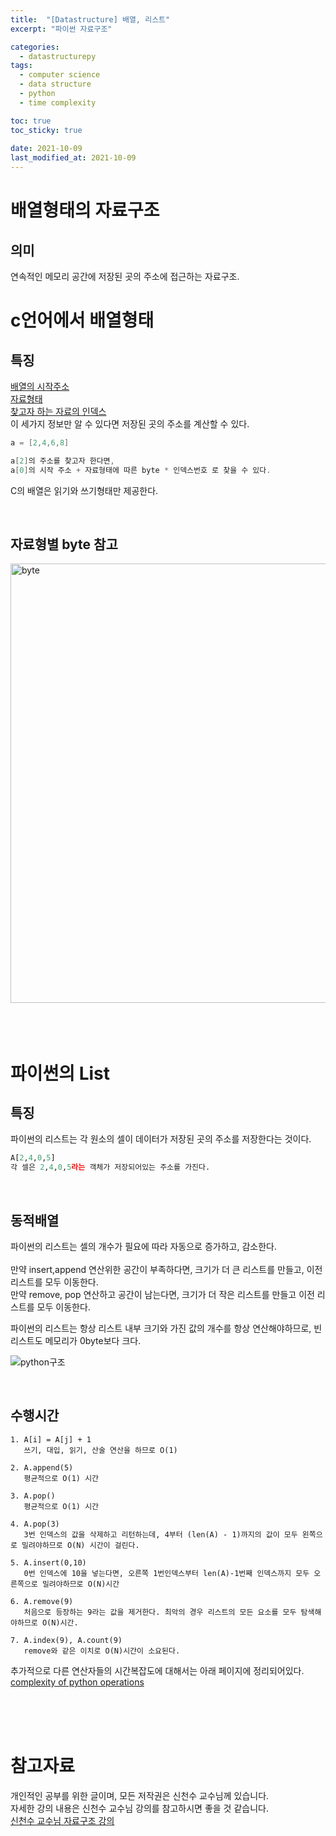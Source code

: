 ```yaml
---
title:  "[Datastructure] 배열, 리스트"
excerpt: "파이썬 자료구조"

categories:
  - datastructurepy
tags:
  - computer science
  - data structure
  - python
  - time complexity

toc: true
toc_sticky: true
 
date: 2021-10-09
last_modified_at: 2021-10-09
---
```


# 배열형태의 자료구조

## 의미
연속적인 메모리 공간에 저장된 곳의 주소에 접근하는 자료구조.  


# c언어에서 배열형태

## 특징
<u>배열의 시작주소  
자료형태  
찾고자 하는 자료의 인덱스</u>  
이 세가지 정보만 알 수 있다면 저장된 곳의 주소를 계산할 수 있다.

```c
a = [2,4,6,8]

a[2]의 주소를 찾고자 한다면,
a[0]의 시작 주소 + 자료형태에 따른 byte * 인덱스번호 로 찾을 수 있다.
```

C의 배열은 읽기와 쓰기형태만 제공한다.

<br>

## 자료형별 byte 참고
<img width="703" alt="byte" src="https://user-images.githubusercontent.com/76278794/136650560-f67b81e9-5cc9-43fb-8a65-68adc76e8221.png">

<br>
<br>
<br>

<br>

# 파이썬의 List

## 특징

파이썬의 리스트는 각 원소의 셀이 데이터가 저장된 곳의 주소를 저장한다는 것이다.  
```python
A[2,4,0,5]
각 셀은 2,4,0,5라는 객체가 저장되어있는 주소를 가진다.
```

<br>

## 동적배열

파이썬의 리스트는 셀의 개수가 필요에 따라 자동으로 증가하고, 감소한다.  
<br/>
만약 insert,append 연산위한 공간이 부족하다면, 크기가 더 큰 리스트를 만들고, 이전 리스트를 모두 이동한다.  
만약 remove, pop 연산하고 공간이 남는다면, 크기가 더 작은 리스트를 만들고 이전 리스트를 모두 이동한다. 

파이썬의 리스트는 항상 리스트 내부 크기와 가진 값의 개수를 항상 연산해야하므로, 빈 리스트도 메모리가 0byte보다 크다.   

![python구조](https://user-images.githubusercontent.com/76278794/136655983-b4e327a6-0aa5-4890-87af-81b5c82ea5b4.jpeg)

<br>

## 수행시간

```
1. A[i] = A[j] + 1
   쓰기, 대입, 읽기, 산술 연산을 하므로 O(1)

2. A.append(5)
   평균적으로 O(1) 시간

3. A.pop()
   평균적으로 O(1) 시간

4. A.pop(3)
   3번 인덱스의 값을 삭제하고 리턴하는데, 4부터 (len(A) - 1)까지의 값이 모두 왼쪽으로 밀려야하므로 O(N) 시간이 걸린다. 

5. A.insert(0,10)
   0번 인덱스에 10을 넣는다면, 오른쪽 1번인덱스부터 len(A)-1번째 인덱스까지 모두 오른쪽으로 밀려야하므로 O(N)시간

6. A.remove(9)
   처음으로 등장하는 9라는 값을 제거한다. 최악의 경우 리스트의 모든 요소를 모두 탐색해야하므로 O(N)시간.

7. A.index(9), A.count(9)
   remove와 같은 이치로 O(N)시간이 소요된다.
```
추가적으로 다른 연산자들의 시간복잡도에 대해서는 아래 페이지에 정리되어있다.  
[complexity of python operations](https://www.ics.uci.edu/~pattis/ICS-33/lectures/complexitypython.txt)

<br><br><br>


# 참고자료
개인적인 공부를 위한 글이며, 모든 저작권은 신천수 교수님께 있습니다.  
자세한 강의 내용은 신천수 교수님 강의를 참고하시면 좋을 것 같습니다.  
[신천수 교수님 자료구조 강의](https://www.youtube.com/c/ChanSuShin/featured)